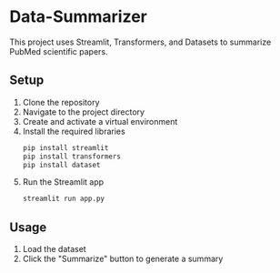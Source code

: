 # Data-Summarizer
This project uses Streamlit, Transformers, and Datasets to summarize PubMed scientific papers.

## Setup

1. Clone the repository
2. Navigate to the project directory
3. Create and activate a virtual environment
4. Install the required libraries
    ```bash
    pip install streamlit
    pip install transformers
    pip install dataset
    ```
5. Run the Streamlit app
    ```bash
    streamlit run app.py
    ```

## Usage

1. Load the dataset
2. Click the "Summarize" button to generate a summary

